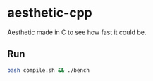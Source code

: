 # aesthetic-cpp
Aesthetic made in C to see how fast it could be.

## Run
```sh
bash compile.sh && ./bench
```
